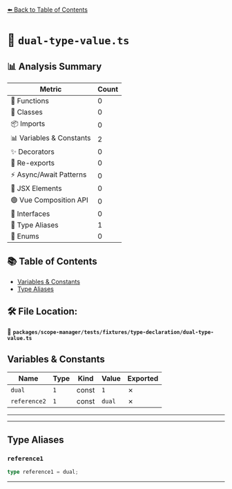 [⬅️ Back to Table of Contents](../../../../../index.md)

# 📄 `dual-type-value.ts`

## 📊 Analysis Summary

| Metric | Count |
|--------|-------|
| 🔧 Functions | 0 |
| 🧱 Classes | 0 |
| 📦 Imports | 0 |
| 📊 Variables & Constants | 2 |
| ✨ Decorators | 0 |
| 🔄 Re-exports | 0 |
| ⚡ Async/Await Patterns | 0 |
| 💠 JSX Elements | 0 |
| 🟢 Vue Composition API | 0 |
| 📐 Interfaces | 0 |
| 📑 Type Aliases | 1 |
| 🎯 Enums | 0 |

## 📚 Table of Contents

- [Variables & Constants](#variables-constants)
- [Type Aliases](#type-aliases)

## 🛠️ File Location:
📂 **`packages/scope-manager/tests/fixtures/type-declaration/dual-type-value.ts`**

## Variables & Constants

| Name | Type | Kind | Value | Exported |
|------|------|------|-------|----------|
| `dual` | `1` | const | `1` | ✗ |
| `reference2` | `1` | const | `dual` | ✗ |


---


---

## Type Aliases

### `reference1`

```ts
type reference1 = dual;
```


---